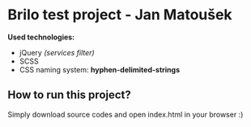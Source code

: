 # Brilo test project - Jan Matoušek

**Used technologies:**

- jQuery *(services filter)*
- SCSS
- CSS naming system: **hyphen-delimited-strings**

## How to run this project?

Simply download source codes and open index.html in your browser :)




